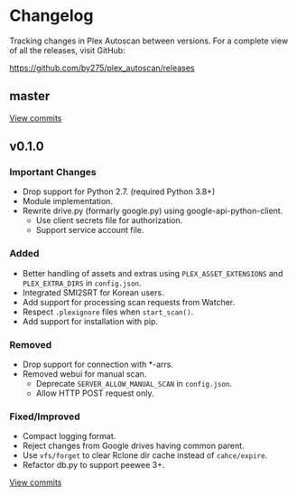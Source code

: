 # Changelog

Tracking changes in Plex Autoscan between versions. For a complete view of all the
releases, visit GitHub:

<https://github.com/by275/plex_autoscan/releases>

## master

[View commits](https://github.com/coleifer/peewee/compare/v0.1.0...master)

## v0.1.0

### Important Changes

* Drop support for Python 2.7. (required Python 3.8+)
* Module implementation.
* Rewrite drive.py (formarly google.py) using google-api-python-client.
  * Use client secrets file for authorization.
  * Support service account file.

### Added

* Better handling of assets and extras using `PLEX_ASSET_EXTENSIONS` and `PLEX_EXTRA_DIRS` in `config.json`.
* Integrated SMI2SRT for Korean users.
* Add support for processing scan requests from Watcher.
* Respect `.plexignore` files when `start_scan()`.
* Add support for installation with pip.

### Removed

* Drop support for connection with *-arrs.
* Removed webui for manual scan.
  * Deprecate `SERVER_ALLOW_MANUAL_SCAN` in `config.json`.
  * Allow HTTP POST request only.

### Fixed/Improved

* Compact logging format.
* Reject changes from Google drives having common parent.
* Use `vfs/forget` to clear Rclone dir cache instead of `cahce/expire`.
* Refactor db.py to support peewee 3+.

[View commits](https://github.com/by275/plex_autoscan/compare/4e31fb19d81ca9d7ff0fc2f362f9accfff979bc4...v0.1.0)

